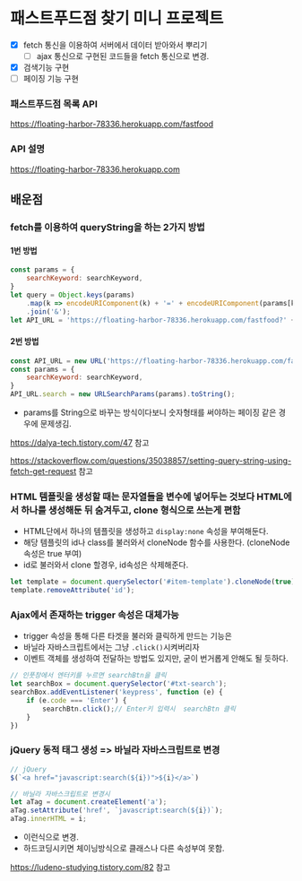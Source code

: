 # 패스트푸드점 찾기 미니 프로젝트
- [X] fetch 통신을 이용하여 서버에서 데이터 받아와서 뿌리기
  - [ ] ajax 통신으로 구현된 코드들을 fetch 통신으로 변경.
- [X] 검색기능 구현
- [ ] 페이징 기능 구현

### 패스트푸드점 목록 API
https://floating-harbor-78336.herokuapp.com/fastfood

### API 설명
https://floating-harbor-78336.herokuapp.com


## 배운점
### fetch를 이용하여 queryString을 하는 2가지 방법

#### 1번 방법
```js
const params = {
    searchKeyword: searchKeyword,
}
let query = Object.keys(params)
    .map(k => encodeURIComponent(k) + '=' + encodeURIComponent(params[k]))
    .join('&');
let API_URL = 'https://floating-harbor-78336.herokuapp.com/fastfood?' + query;
```

#### 2번 방법
```js
const API_URL = new URL('https://floating-harbor-78336.herokuapp.com/fastfood');
const params = {
    searchKeyword: searchKeyword,
}
API_URL.search = new URLSearchParams(params).toString();
```
- params를 String으로 바꾸는 방식이다보니 숫자형태를 써야하는 페이징 같은 경우에 문제생김. 

https://dalya-tech.tistory.com/47 참고

https://stackoverflow.com/questions/35038857/setting-query-string-using-fetch-get-request 참고

### HTML 템플릿을 생성할 때는 문자열들을 변수에 넣어두는 것보다 HTML에서 하나를 생성해둔 뒤 숨겨두고, clone 형식으로 쓰는게 편함

- HTML단에서 하나의 템플릿을 생성하고 `display:none` 속성을 부여해둔다. 
- 해당 템플릿의 id나 class를 불러와서 cloneNode 함수를 사용한다. (cloneNode 속성은 true 부여)
- id로 불러와서 clone 할경우, id속성은 삭제해준다. 
```js
let template = document.querySelector('#item-template').cloneNode(true);
template.removeAttribute('id');
```

### Ajax에서 존재하는 trigger 속성은 대체가능
* trigger 속성을 통해 다른 타겟을 불러와 클릭하게 만드는 기능은
* 바닐라 자바스크립트에서는 그냥 `.click()`시켜버리자
* 이벤트 객체를 생성하여 전달하는 방법도 있지만, 굳이 번거롭게 안해도 될 듯하다. 
```js
// 인풋창에서 엔터키를 누르면 searchBtn을 클릭
let searchBox = document.querySelector('#txt-search');
searchBox.addEventListener('keypress', function (e) {
    if (e.code === 'Enter') {
        searchBtn.click();// Enter키 입력시  searchBtn 클릭
    }
})
```

### jQuery 동적 태그 생성 => 바닐라 자바스크립트로 변경
```js
// jQuery
$(`<a href="javascript:search(${i})">${i}</a>`)

// 바닐라 자바스크립트로 변경시
let aTag = document.createElement('a');
aTag.setAttribute('href', `javascript:search(${i})`);
aTag.innerHTML = i;
```
* 이런식으로 변경. 
* 하드코딩시키면 체이닝방식으로 클래스나 다른 속성부여 못함. 

https://ludeno-studying.tistory.com/82 참고